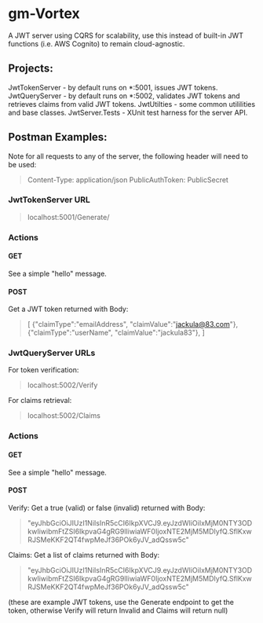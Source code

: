 # gm-Vortex

A JWT server using CQRS for scalability, use this instead of built-in JWT functions (i.e. AWS Cognito) to remain cloud-agnostic.

## Projects:

JwtTokenServer - by default runs on *:5001, issues JWT tokens.
JwtQueryServer - by default runs on *:5002, validates JWT tokens and retrieves claims from valid JWT tokens.
JwtUtilties - some common utililities and base classes.
JwtServer.Tests - XUnit test harness for the server API.

## Postman Examples:

Note for all requests to any of the server, the following header will need to be used:
> Content-Type: application/json
> PublicAuthToken: PublicSecret

### JwtTokenServer URL

> localhost:5001/Generate/

### Actions
#### GET
See a simple "hello" message.

#### POST

Get a JWT token returned with Body:
> [
> 	{"claimType":"emailAddress", "claimValue":"jackula@83.com"},
> 	{"claimType":"userName", "claimValue":"jackula83"},
> ]

### JwtQueryServer URLs

For token verification:
> localhost:5002/Verify

For claims retrieval:
> localhost:5002/Claims

### Actions
#### GET
See a simple "hello" message.

#### POST

Verify: Get a true (valid) or false (invalid) returned with Body:
> "eyJhbGciOiJIUzI1NiIsInR5cCI6IkpXVCJ9.eyJzdWIiOiIxMjM0NTY3ODkwIiwibmFtZSI6IkpvaG4gRG9lIiwiaWF0IjoxNTE2MjM5MDIyfQ.SflKxwRJSMeKKF2QT4fwpMeJf36POk6yJV_adQssw5c"

Claims: Get a list of claims returned with Body:
> "eyJhbGciOiJIUzI1NiIsInR5cCI6IkpXVCJ9.eyJzdWIiOiIxMjM0NTY3ODkwIiwibmFtZSI6IkpvaG4gRG9lIiwiaWF0IjoxNTE2MjM5MDIyfQ.SflKxwRJSMeKKF2QT4fwpMeJf36POk6yJV_adQssw5c"

(these are example JWT tokens, use the Generate endpoint to get the token, otherwise Verify will return Invalid and Claims will return null)
